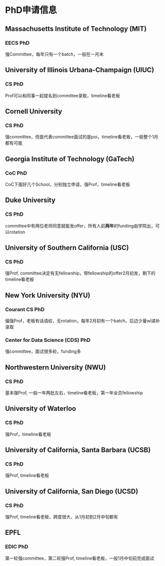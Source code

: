 # PhD申请信息

## Massachusetts Institute of Technology (MIT)
### EECS PhD
强Committee，每年只有一个batch，一般在一月末

## University of Illinois Urbana-Champaign (UIUC)
### CS PhD
Prof可以和同事一起提名到committee录取，timeline看老板

## Cornell University
### CS PhD
强committee，但是代表committee面试的是poi，timeline看老板，一般整个1月都有可能

## Georgia Institute of Technology (GaTech)
### CoC PhD
CoC下面好几个School，分别独立申请，强Prof，timeline看老板

## Duke University
### CS PhD
committee中有两位老师同意就能发offer，所有人前**两年**的funding由学院出，可以rotation

## University of Southern California (USC)
### CS PhD
强Prof, committee决定有无fellowship，带fellowship的offer2月初发，剩下的timeline看老板

## New York University (NYU)
### Courant CS PhD
偏强Prof，老板有话语权，无rotation。每年2月初有一个batch，后边少量wl递补录取
### Center for Data Science (CDS) PhD
强committee，面试很多轮，funding多

## Northwestern University (NWU)
### CS PhD
基本强Prof, 一般一年两批左右，timeline看老板，第一年全员fellowship

## University of Waterloo
### CS PhD
强Prof，timeline看老板

## University of California, Santa Barbara (UCSB)
### CS PhD
强Prof, timeline看老板

## University of California, San Diego (UCSD)
### CS PhD
强Prof, timeline看老板，跨度很大，从1月初到2月中旬都有

## EPFL
### EDIC PhD
第一轮强committee，第二轮强Prof, timeline看老板，一般1月中旬前完成面试
